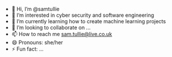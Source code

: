 - 👋 Hi, I’m @samtullie
- 👀 I’m interested in cyber security and software engineering
- 🌱 I’m currently learning how to create machine learning projects
- 💞️ I’m looking to collaborate on ...
- 📫 How to reach me sam.tullie@live.co.uk
- 😄 Pronouns: she/her
- ⚡ Fun fact: ...

<!---
samtullie/samtullie is a ✨ special ✨ repository because its `README.md` (this file) appears on your GitHub profile.
You can click the Preview link to take a look at your changes.
--->
